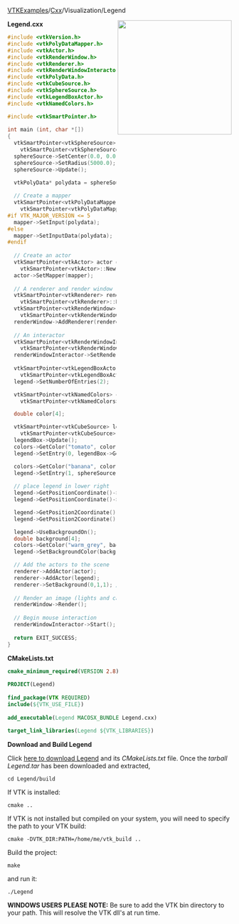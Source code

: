 [VTKExamples](/index/)/[Cxx](/Cxx)/Visualization/Legend

<img align="right" src="https://github.com/lorensen/VTKExamples/blob/gh-pages/Testing/Baseline/Visualization/TestLegend.png?raw=true" width="256" />

**Legend.cxx**
```c++
#include <vtkVersion.h>
#include <vtkPolyDataMapper.h>
#include <vtkActor.h>
#include <vtkRenderWindow.h>
#include <vtkRenderer.h>
#include <vtkRenderWindowInteractor.h>
#include <vtkPolyData.h>
#include <vtkCubeSource.h>
#include <vtkSphereSource.h>
#include <vtkLegendBoxActor.h>
#include <vtkNamedColors.h>

#include <vtkSmartPointer.h>
 
int main (int, char *[])
{
  vtkSmartPointer<vtkSphereSource> sphereSource = 
    vtkSmartPointer<vtkSphereSource>::New();
  sphereSource->SetCenter(0.0, 0.0, 0.0);
  sphereSource->SetRadius(5000.0);
  sphereSource->Update();

  vtkPolyData* polydata = sphereSource->GetOutput();
 
  // Create a mapper
  vtkSmartPointer<vtkPolyDataMapper> mapper = 
    vtkSmartPointer<vtkPolyDataMapper>::New();
#if VTK_MAJOR_VERSION <= 5
  mapper->SetInput(polydata);
#else
  mapper->SetInputData(polydata);
#endif
 
  // Create an actor
  vtkSmartPointer<vtkActor> actor = 
    vtkSmartPointer<vtkActor>::New();
  actor->SetMapper(mapper);
 
  // A renderer and render window
  vtkSmartPointer<vtkRenderer> renderer = 
    vtkSmartPointer<vtkRenderer>::New();
  vtkSmartPointer<vtkRenderWindow> renderWindow = 
    vtkSmartPointer<vtkRenderWindow>::New();
  renderWindow->AddRenderer(renderer);
 
  // An interactor
  vtkSmartPointer<vtkRenderWindowInteractor> renderWindowInteractor = 
    vtkSmartPointer<vtkRenderWindowInteractor>::New();
  renderWindowInteractor->SetRenderWindow(renderWindow);
 
  vtkSmartPointer<vtkLegendBoxActor> legend = 
    vtkSmartPointer<vtkLegendBoxActor>::New();
  legend->SetNumberOfEntries(2);

  vtkSmartPointer<vtkNamedColors> colors =
    vtkSmartPointer<vtkNamedColors>::New();

  double color[4];

  vtkSmartPointer<vtkCubeSource> legendBox = 
    vtkSmartPointer<vtkCubeSource>::New();
  legendBox->Update();
  colors->GetColor("tomato", color);
  legend->SetEntry(0, legendBox->GetOutput(), "Box", color);

  colors->GetColor("banana", color);
  legend->SetEntry(1, sphereSource->GetOutput(), "Ball", color);
  
  // place legend in lower right
  legend->GetPositionCoordinate()->SetCoordinateSystemToView();
  legend->GetPositionCoordinate()->SetValue(.5, -1.0);

  legend->GetPosition2Coordinate()->SetCoordinateSystemToView();
  legend->GetPosition2Coordinate()->SetValue(1.0, -0.5);

  legend->UseBackgroundOn();
  double background[4];
  colors->GetColor("warm_grey", background);
  legend->SetBackgroundColor(background);

  // Add the actors to the scene
  renderer->AddActor(actor);
  renderer->AddActor(legend);
  renderer->SetBackground(0,1,1); // Background color cyan
 
  // Render an image (lights and cameras are created automatically)
  renderWindow->Render();
 
  // Begin mouse interaction
  renderWindowInteractor->Start();
 
  return EXIT_SUCCESS;
}
```
**CMakeLists.txt**
```cmake
cmake_minimum_required(VERSION 2.8)
 
PROJECT(Legend)
 
find_package(VTK REQUIRED)
include(${VTK_USE_FILE})
 
add_executable(Legend MACOSX_BUNDLE Legend.cxx)
 
target_link_libraries(Legend ${VTK_LIBRARIES})
```

**Download and Build Legend**

Click [here to download Legend](https://github.com/lorensen/VTKWikiExamplesTarballs/raw/master/Legend.tar) and its *CMakeLists.txt* file.
Once the *tarball Legend.tar* has been downloaded and extracted,
```
cd Legend/build 
```
If VTK is installed:
```
cmake ..
```
If VTK is not installed but compiled on your system, you will need to specify the path to your VTK build:
```
cmake -DVTK_DIR:PATH=/home/me/vtk_build ..
```
Build the project:
```
make
```
and run it:
```
./Legend
```
**WINDOWS USERS PLEASE NOTE:** Be sure to add the VTK bin directory to your path. This will resolve the VTK dll's at run time.

